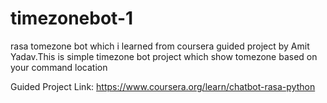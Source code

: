 # timezonebot-1
rasa tomezone bot which i learned from coursera guided project by Amit Yadav.This is simple timezone bot project which show tomezone based on your command location

Guided Project Link: https://www.coursera.org/learn/chatbot-rasa-python
